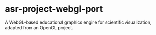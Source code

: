 # asr-project-webgl-port
A WebGL-based educational graphics engine for scientific visualization, adapted from an OpenGL project.
